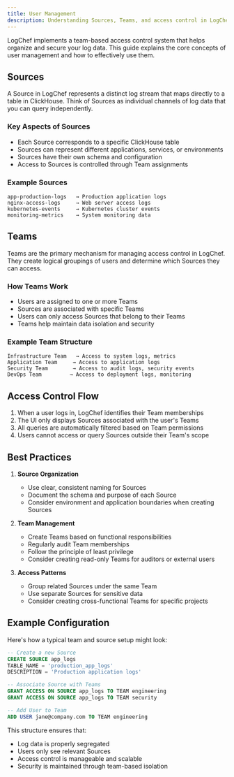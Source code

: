 ```yaml
---
title: User Management
description: Understanding Sources, Teams, and access control in LogChef
---
```


LogChef implements a team-based access control system that helps organize and secure your log data. This guide explains the core concepts of user management and how to effectively use them.

## Sources

A Source in LogChef represents a distinct log stream that maps directly to a table in ClickHouse. Think of Sources as individual channels of log data that you can query independently.

### Key Aspects of Sources

- Each Source corresponds to a specific ClickHouse table
- Sources can represent different applications, services, or environments
- Sources have their own schema and configuration
- Access to Sources is controlled through Team assignments

### Example Sources

```
app-production-logs   → Production application logs
nginx-access-logs     → Web server access logs
kubernetes-events     → Kubernetes cluster events
monitoring-metrics    → System monitoring data
```

## Teams

Teams are the primary mechanism for managing access control in LogChef. They create logical groupings of users and determine which Sources they can access.

### How Teams Work

- Users are assigned to one or more Teams
- Sources are associated with specific Teams
- Users can only access Sources that belong to their Teams
- Teams help maintain data isolation and security

### Example Team Structure

```
Infrastructure Team   → Access to system logs, metrics
Application Team     → Access to application logs
Security Team        → Access to audit logs, security events
DevOps Team         → Access to deployment logs, monitoring
```

## Access Control Flow

1. When a user logs in, LogChef identifies their Team memberships
2. The UI only displays Sources associated with the user's Teams
3. All queries are automatically filtered based on Team permissions
4. Users cannot access or query Sources outside their Team's scope

## Best Practices

1. **Source Organization**

   - Use clear, consistent naming for Sources
   - Document the schema and purpose of each Source
   - Consider environment and application boundaries when creating Sources

2. **Team Management**

   - Create Teams based on functional responsibilities
   - Regularly audit Team memberships
   - Follow the principle of least privilege
   - Consider creating read-only Teams for auditors or external users

3. **Access Patterns**
   - Group related Sources under the same Team
   - Use separate Sources for sensitive data
   - Consider creating cross-functional Teams for specific projects

## Example Configuration

Here's how a typical team and source setup might look:

```sql
-- Create a new Source
CREATE SOURCE app_logs
TABLE_NAME = 'production_app_logs'
DESCRIPTION = 'Production application logs'

-- Associate Source with Teams
GRANT ACCESS ON SOURCE app_logs TO TEAM engineering
GRANT ACCESS ON SOURCE app_logs TO TEAM security

-- Add User to Team
ADD USER jane@company.com TO TEAM engineering
```

This structure ensures that:

- Log data is properly segregated
- Users only see relevant Sources
- Access control is manageable and scalable
- Security is maintained through team-based isolation
